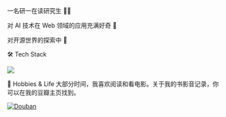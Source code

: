 
一名研一在读研究生 👨‍🎓

对 AI 技术在 Web 领域的应用充满好奇 🤖

对开源世界的探索中 👀





🛠  Tech Stack
<p>
<a href="https://skillicons.dev">
<img src="https://skillicons.dev/icons?i=js,ts,react,nodejs,git,vscode" />
</a>
</p>

🌱 Hobbies & Life
 大部分时间，我喜欢阅读和看电影。关于我的书影音记录，你可以在我的豆瓣主页找到。

<p>
<a href="https://www.douban.com/people/228417788/" target="_blank">
  <img src="https://img.shields.io/badge/豆瓣-Douban-007722?style=for-the-badge&logo=douban&logoColor=white" alt="Douban">
</a>
</p>
